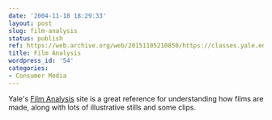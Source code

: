 ```yaml
---
date: '2004-11-18 18:29:33'
layout: post
slug: film-analysis
status: publish
ref: https://web.archive.org/web/20151105210850/https://classes.yale.edu/film-analysis/
title: Film Analysis
wordpress_id: '54'
categories:
- Consumer Media
---
```


Yale's [Film Analysis](https://web.archive.org/web/20151105210850/https://classes.yale.edu/film-analysis/) site is a great reference for understanding how films are made, along with lots of illustrative stills and some clips.
